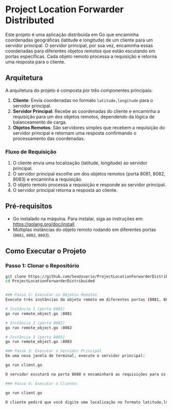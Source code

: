 # Project Location Forwarder Distributed

Este projeto é uma aplicação distribuída em Go que encaminha coordenadas geográficas (latitude e longitude) de um cliente para um servidor principal. O servidor principal, por sua vez, encaminha essas coordenadas para diferentes objetos remotos que estão escutando em portas específicas. Cada objeto remoto processa a requisição e retorna uma resposta para o cliente.

## Arquitetura

A arquitetura do projeto é composta por três componentes principais:

1. **Cliente**: Envia coordenadas no formato `latitude,longitude` para o servidor principal.
2. **Servidor Principal**: Recebe as coordenadas do cliente e encaminha a requisição para um dos objetos remotos, dependendo da lógica de balanceamento de carga.
3. **Objetos Remotos**: São servidores simples que recebem a requisição do servidor principal e retornam uma resposta confirmando o processamento das coordenadas.

### Fluxo de Requisição

1. O cliente envia uma localização (latitude, longitude) ao servidor principal.
2. O servidor principal escolhe um dos objetos remotos (porta 8081, 8082, 8083) e encaminha a requisição.
3. O objeto remoto processa a requisição e responde ao servidor principal.
4. O servidor principal retorna a resposta ao cliente.

## Pré-requisitos

- Go instalado na máquina. Para instalar, siga as instruções em: https://golang.org/doc/install
- Múltiplas instâncias do objeto remoto rodando em diferentes portas (`8081`, `8082`, `8083`).

## Como Executar o Projeto

### Passo 1: Clonar o Repositório

```bash
git clone https://github.com/SeuUsuario/ProjectLocationForwarderDistribuided.git
cd ProjectLocationForwarderDistribuided


### Passo 2: Executar os Objetos Remotos
Execute três instâncias do objeto remoto em diferentes portas (8081, 8082, 8083).

# Instância 1 (porta 8081)
go run remote_object.go :8081

# Instância 2 (porta 8082)
go run remote_object.go :8082

# Instância 3 (porta 8083)
go run remote_object.go :8083

### Passo 3: Executar o Servidor Principal
Em uma nova janela de terminal, execute o servidor principal:

go run client.go

O servidor escutará na porta 8080 e encaminhará as requisições para os objetos remotos.

### Passo 4: Executar o Cliente:

go run client.go

O cliente pedirá que você digite uma localização no formato latitude,longitude.
